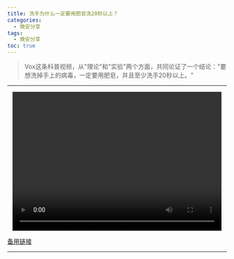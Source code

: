 ```yaml
---
title: 洗手为什么一定要用肥皂洗20秒以上？
categories:
  - 晚安分享
tags:
  - 晚安分享
toc: true 
---
```



> Vox这条科普视频，从"理论"和"实验"两个方面，共同论证了一个结论："要想洗掉手上的病毒，一定要用肥皂，并且至少洗手20秒以上。"



---

<p style="text-align:center">
   <video width="480" height="320" controls>
       <source src="/video/27.mp4">
   </video>
</p>
 <p><a href="/video/27.mp4">备用链接</a></p>
 
---





